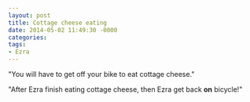 ```yaml
---
layout: post
title: Cottage cheese eating
date: 2014-05-02 11:49:30 -0000
categories:
tags:
- Ezra
---
```

"You will have to get off your bike to eat cottage cheese."

"After Ezra finish eating cottage cheese, then Ezra get back <strong>on</strong> bicycle!"
